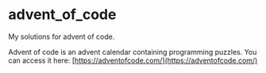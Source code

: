 # advent_of_code
My solutions for advent of code.

Advent of code is an advent calendar containing programming puzzles. You can access it here: [https://adventofcode.com/](https://adventofcode.com/)
